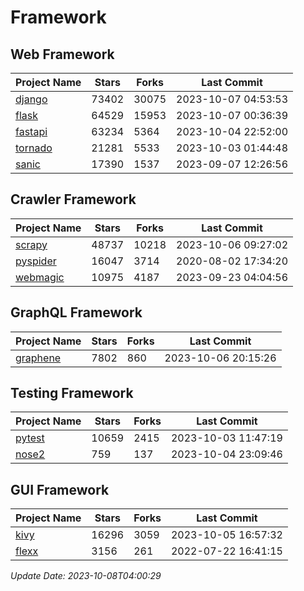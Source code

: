 # Framework

## Web Framework
| Project Name | Stars | Forks | Last Commit |
| ------------ | ----- | ----- | ----------- |
| [django](https://github.com/django/django) | 73402 | 30075 | 2023-10-07 04:53:53 |
| [flask](https://github.com/pallets/flask) | 64529 | 15953 | 2023-10-07 00:36:39 |
| [fastapi](https://github.com/tiangolo/fastapi) | 63234 | 5364 | 2023-10-04 22:52:00 |
| [tornado](https://github.com/tornadoweb/tornado) | 21281 | 5533 | 2023-10-03 01:44:48 |
| [sanic](https://github.com/sanic-org/sanic) | 17390 | 1537 | 2023-09-07 12:26:56 |

## Crawler Framework
| Project Name | Stars | Forks | Last Commit |
| ------------ | ----- | ----- | ----------- |
| [scrapy](https://github.com/scrapy/scrapy) | 48737 | 10218 | 2023-10-06 09:27:02 |
| [pyspider](https://github.com/binux/pyspider) | 16047 | 3714 | 2020-08-02 17:34:20 |
| [webmagic](https://github.com/code4craft/webmagic) | 10975 | 4187 | 2023-09-23 04:04:56 |

## GraphQL Framework
| Project Name | Stars | Forks | Last Commit |
| ------------ | ----- | ----- | ----------- |
| [graphene](https://github.com/graphql-python/graphene) | 7802 | 860 | 2023-10-06 20:15:26 |

## Testing Framework
| Project Name | Stars | Forks | Last Commit |
| ------------ | ----- | ----- | ----------- |
| [pytest](https://github.com/pytest-dev/pytest) | 10659 | 2415 | 2023-10-03 11:47:19 |
| [nose2](https://github.com/nose-devs/nose2) | 759 | 137 | 2023-10-04 23:09:46 |

## GUI Framework
| Project Name | Stars | Forks | Last Commit |
| ------------ | ----- | ----- | ----------- |
| [kivy](https://github.com/kivy/kivy) | 16296 | 3059 | 2023-10-05 16:57:32 |
| [flexx](https://github.com/flexxui/flexx) | 3156 | 261 | 2022-07-22 16:41:15 |

*Update Date: 2023-10-08T04:00:29*